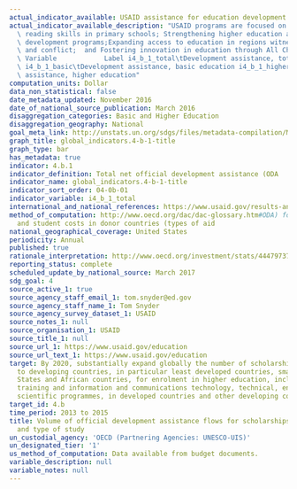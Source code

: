 ```yaml
---
actual_indicator_available: USAID assistance for education development assistance
actual_indicator_available_description: "USAID programs are focused on: Improving\
  \ reading skills in primary schools; Strengthening higher education and workforce\
  \ development programs;Expanding access to education in regions witnessing crisis\
  \ and conflict;  and Fostering innovation in education through All Children Reading.\
  \ Variable            Label i4_b_1_total\tDevelopment assistance, total education\
  \ i4_b_1_basic\tDevelopment assistance, basic education i4_b_1_higher\tDevelopment\
  \ assistance, higher education"
computation_units: Dollar
data_non_statistical: false
date_metadata_updated: November 2016
date_of_national_source_publication: March 2016
disaggregation_categories: Basic and Higher Education
disaggregation_geography: National
goal_meta_link: http://unstats.un.org/sdgs/files/metadata-compilation/Metadata-Goal-4.pdf
graph_title: global_indicators.4-b-1-title
graph_type: bar
has_metadata: true
indicator: 4.b.1
indicator_definition: Total net official development assistance (ODA
indicator_name: global_indicators.4-b-1-title
indicator_sort_order: 04-0b-01
indicator_variable: i4_b_1_total
international_and_national_references: https://www.usaid.gov/results-and-data/budget-spending/congressional-budget-justification
method_of_computation: http://www.oecd.org/dac/dac-glossary.htm#ODA) for scholarships
  and student costs in donor countries (types of aid
national_geographical_coverage: United States
periodicity: Annual
published: true
rationale_interpretation: http://www.oecd.org/investment/stats/44479737.pdf
reporting_status: complete
scheduled_update_by_national_source: March 2017
sdg_goal: 4
source_active_1: true
source_agency_staff_email_1: tom.snyder@ed.gov
source_agency_staff_name_1: Tom Snyder
source_agency_survey_dataset_1: USAID
source_notes_1: null
source_organisation_1: USAID
source_title_1: null
source_url_1: https://www.usaid.gov/education
source_url_text_1: https://www.usaid.gov/education
target: By 2020, substantially expand globally the number of scholarships available
  to developing countries, in particular least developed countries, small island developing
  States and African countries, for enrolment in higher education, including vocational
  training and information and communications technology, technical, engineering and
  scientific programmes, in developed countries and other developing countries.
target_id: 4.b
time_period: 2013 to 2015
title: Volume of official development assistance flows for scholarships by sector
  and type of study
un_custodial_agency: 'OECD (Partnering Agencies: UNESCO-UIS)'
un_designated_tier: '1'
us_method_of_computation: Data available from budget documents.
variable_description: null
variable_notes: null
---
```

